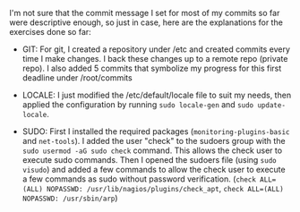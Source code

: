 I'm not sure that the commit message I set for most of my commits so far were descriptive enough, so just in case, here are the explanations for the exercises done so far:

- GIT: For git, I created a repository under /etc and created commits every time I make changes. I back these
changes up to a remote repo (private repo). I also added 5 commits that symbolize my progress for this first
deadline under /root/commits

- LOCALE: I just modified the /etc/default/locale file to suit my needs, then applied the configuration by running `sudo locale-gen` and `sudo update-locale`.

- SUDO: First I installed the required packages (`monitoring-plugins-basic` and `net-tools`). 
I added the user "check" to the sudoers group with the `sudo usermod -aG sudo check` command. This allows the check user to execute sudo commands. 
Then I opened the sudoers file (using `sudo visudo`) and added a few commands to allow the check user to execute a few commands as sudo without password verification. (`check ALL=(ALL) NOPASSWD: /usr/lib/nagios/plugins/check_apt`, `check ALL=(ALL) NOPASSWD: /usr/sbin/arp`)


